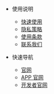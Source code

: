 <!-- _navbar.md -->

* 使用说明

    * [快速使用](guide.md)
    * [隐私策略](guide.md)
    * [使用条款](guide.md)
    * [联系我们](guide.md)

* 快速导航
    * [ 官网](guide.md)
    * [ APP 官网](guide.md)
    * [开发者官网](guide.md)
